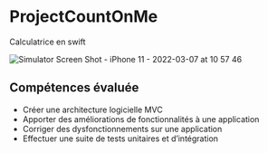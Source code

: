 # ProjectCountOnMe
Calculatrice en swift

![Simulator Screen Shot - iPhone 11 - 2022-03-07 at 10 57 46](https://user-images.githubusercontent.com/48012094/157009084-05efc7fa-3e1c-4453-b77d-faf0cb799b53.png)

## Compétences évaluée

- Créer une architecture logicielle MVC
- Apporter des améliorations de fonctionnalités à une application
- Corriger des dysfonctionnements sur une application
- Effectuer une suite de tests unitaires et d’intégration
